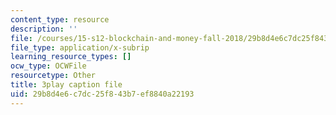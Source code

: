 ```yaml
---
content_type: resource
description: ''
file: /courses/15-s12-blockchain-and-money-fall-2018/29b8d4e6c7dc25f843b7ef8840a22193_ojcOUtUwIe4.srt
file_type: application/x-subrip
learning_resource_types: []
ocw_type: OCWFile
resourcetype: Other
title: 3play caption file
uid: 29b8d4e6-c7dc-25f8-43b7-ef8840a22193
---
```

